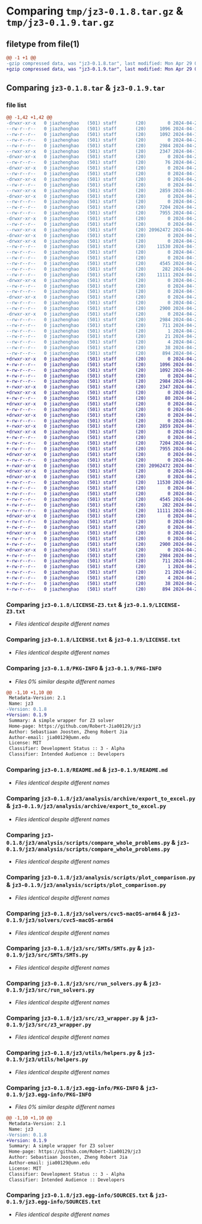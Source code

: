 # Comparing `tmp/jz3-0.1.8.tar.gz` & `tmp/jz3-0.1.9.tar.gz`

## filetype from file(1)

```diff
@@ -1 +1 @@
-gzip compressed data, was "jz3-0.1.8.tar", last modified: Mon Apr 29 05:36:08 2024, max compression
+gzip compressed data, was "jz3-0.1.9.tar", last modified: Mon Apr 29 05:37:58 2024, max compression
```

## Comparing `jz3-0.1.8.tar` & `jz3-0.1.9.tar`

### file list

```diff
@@ -1,42 +1,42 @@
-drwxr-xr-x   0 jiazhenghao   (501) staff       (20)        0 2024-04-29 05:36:08.363923 jz3-0.1.8/
--rw-r--r--   0 jiazhenghao   (501) staff       (20)     1096 2024-04-18 04:18:37.000000 jz3-0.1.8/LICENSE-Z3.txt
--rw-r--r--   0 jiazhenghao   (501) staff       (20)     1092 2024-04-18 04:24:33.000000 jz3-0.1.8/LICENSE.txt
--rw-r--r--   0 jiazhenghao   (501) staff       (20)        0 2024-04-28 05:30:26.000000 jz3-0.1.8/MANIFEST.in
--rw-r--r--   0 jiazhenghao   (501) staff       (20)     2984 2024-04-29 05:36:08.363510 jz3-0.1.8/PKG-INFO
--rwxr-xr-x   0 jiazhenghao   (501) staff       (20)     2347 2024-04-19 04:33:39.000000 jz3-0.1.8/README.md
-drwxr-xr-x   0 jiazhenghao   (501) staff       (20)        0 2024-04-29 05:36:08.333994 jz3-0.1.8/jz3/
--rw-r--r--   0 jiazhenghao   (501) staff       (20)       76 2024-04-28 23:38:27.000000 jz3-0.1.8/jz3/__init__.py
-drwxr-xr-x   0 jiazhenghao   (501) staff       (20)        0 2024-04-29 05:36:08.334939 jz3-0.1.8/jz3/analysis/
--rw-r--r--   0 jiazhenghao   (501) staff       (20)        0 2024-04-19 03:56:10.000000 jz3-0.1.8/jz3/analysis/__init__.py
-drwxr-xr-x   0 jiazhenghao   (501) staff       (20)        0 2024-04-29 05:36:08.335129 jz3-0.1.8/jz3/analysis/archive/
--rw-r--r--   0 jiazhenghao   (501) staff       (20)        0 2024-04-19 03:56:10.000000 jz3-0.1.8/jz3/analysis/archive/__init__.py
--rwxr-xr-x   0 jiazhenghao   (501) staff       (20)     2859 2024-04-19 01:59:02.000000 jz3-0.1.8/jz3/analysis/archive/export_to_excel.py
-drwxr-xr-x   0 jiazhenghao   (501) staff       (20)        0 2024-04-29 05:36:08.336335 jz3-0.1.8/jz3/analysis/scripts/
--rw-r--r--   0 jiazhenghao   (501) staff       (20)        0 2024-04-28 04:00:01.000000 jz3-0.1.8/jz3/analysis/scripts/__init__.py
--rw-r--r--   0 jiazhenghao   (501) staff       (20)     7204 2024-04-29 03:30:57.000000 jz3-0.1.8/jz3/analysis/scripts/compare_whole_problems.py
--rw-r--r--   0 jiazhenghao   (501) staff       (20)     7955 2024-04-28 04:25:24.000000 jz3-0.1.8/jz3/analysis/scripts/plot_comparison.py
-drwxr-xr-x   0 jiazhenghao   (501) staff       (20)        0 2024-04-29 05:36:08.336737 jz3-0.1.8/jz3/solvers/
--rw-r--r--   0 jiazhenghao   (501) staff       (20)        0 2024-04-18 02:04:14.000000 jz3-0.1.8/jz3/solvers/__init__.py
--rwxr-xr-x   0 jiazhenghao   (501) staff       (20) 20962472 2024-04-18 02:04:14.000000 jz3-0.1.8/jz3/solvers/cvc5-macOS-arm64
-drwxr-xr-x   0 jiazhenghao   (501) staff       (20)        0 2024-04-29 05:36:08.358243 jz3-0.1.8/jz3/src/
-drwxr-xr-x   0 jiazhenghao   (501) staff       (20)        0 2024-04-29 05:36:08.360969 jz3-0.1.8/jz3/src/SMTs/
--rw-r--r--   0 jiazhenghao   (501) staff       (20)    11530 2024-04-18 02:04:15.000000 jz3-0.1.8/jz3/src/SMTs/SMTs.py
--rw-r--r--   0 jiazhenghao   (501) staff       (20)        0 2024-04-19 03:56:15.000000 jz3-0.1.8/jz3/src/SMTs/__init__.py
--rw-r--r--   0 jiazhenghao   (501) staff       (20)        0 2024-04-19 03:56:15.000000 jz3-0.1.8/jz3/src/__init__.py
--rw-r--r--   0 jiazhenghao   (501) staff       (20)     4545 2024-04-28 23:56:27.000000 jz3-0.1.8/jz3/src/run_solvers.py
--rw-r--r--   0 jiazhenghao   (501) staff       (20)      282 2024-04-28 04:36:42.000000 jz3-0.1.8/jz3/src/z3_quick_start_guide.py
--rw-r--r--   0 jiazhenghao   (501) staff       (20)    11111 2024-04-29 03:24:04.000000 jz3-0.1.8/jz3/src/z3_wrapper.py
-drwxr-xr-x   0 jiazhenghao   (501) staff       (20)        0 2024-04-29 05:36:08.361525 jz3-0.1.8/jz3/tests/
--rw-r--r--   0 jiazhenghao   (501) staff       (20)        0 2024-04-18 02:08:12.000000 jz3-0.1.8/jz3/tests/__init__.py
--rw-r--r--   0 jiazhenghao   (501) staff       (20)        0 2024-04-18 02:08:20.000000 jz3-0.1.8/jz3/tests/test_solver.py
-drwxr-xr-x   0 jiazhenghao   (501) staff       (20)        0 2024-04-29 05:36:08.362433 jz3-0.1.8/jz3/utils/
--rw-r--r--   0 jiazhenghao   (501) staff       (20)        0 2024-04-28 07:53:53.000000 jz3-0.1.8/jz3/utils/__init__.py
--rw-r--r--   0 jiazhenghao   (501) staff       (20)     2900 2024-04-28 17:01:30.000000 jz3-0.1.8/jz3/utils/helpers.py
-drwxr-xr-x   0 jiazhenghao   (501) staff       (20)        0 2024-04-29 05:36:08.334819 jz3-0.1.8/jz3.egg-info/
--rw-r--r--   0 jiazhenghao   (501) staff       (20)     2984 2024-04-29 05:36:08.000000 jz3-0.1.8/jz3.egg-info/PKG-INFO
--rw-r--r--   0 jiazhenghao   (501) staff       (20)      711 2024-04-29 05:36:08.000000 jz3-0.1.8/jz3.egg-info/SOURCES.txt
--rw-r--r--   0 jiazhenghao   (501) staff       (20)        1 2024-04-29 05:36:08.000000 jz3-0.1.8/jz3.egg-info/dependency_links.txt
--rw-r--r--   0 jiazhenghao   (501) staff       (20)       21 2024-04-29 05:36:08.000000 jz3-0.1.8/jz3.egg-info/requires.txt
--rw-r--r--   0 jiazhenghao   (501) staff       (20)        4 2024-04-29 05:36:08.000000 jz3-0.1.8/jz3.egg-info/top_level.txt
--rw-r--r--   0 jiazhenghao   (501) staff       (20)       38 2024-04-29 05:36:08.364165 jz3-0.1.8/setup.cfg
--rw-r--r--   0 jiazhenghao   (501) staff       (20)      894 2024-04-29 05:36:07.000000 jz3-0.1.8/setup.py
+drwxr-xr-x   0 jiazhenghao   (501) staff       (20)        0 2024-04-29 05:37:58.906118 jz3-0.1.9/
+-rw-r--r--   0 jiazhenghao   (501) staff       (20)     1096 2024-04-18 04:18:37.000000 jz3-0.1.9/LICENSE-Z3.txt
+-rw-r--r--   0 jiazhenghao   (501) staff       (20)     1092 2024-04-18 04:24:33.000000 jz3-0.1.9/LICENSE.txt
+-rw-r--r--   0 jiazhenghao   (501) staff       (20)        0 2024-04-28 05:30:26.000000 jz3-0.1.9/MANIFEST.in
+-rw-r--r--   0 jiazhenghao   (501) staff       (20)     2984 2024-04-29 05:37:58.905981 jz3-0.1.9/PKG-INFO
+-rwxr-xr-x   0 jiazhenghao   (501) staff       (20)     2347 2024-04-19 04:33:39.000000 jz3-0.1.9/README.md
+drwxr-xr-x   0 jiazhenghao   (501) staff       (20)        0 2024-04-29 05:37:58.883710 jz3-0.1.9/jz3/
+-rw-r--r--   0 jiazhenghao   (501) staff       (20)       80 2024-04-29 05:37:40.000000 jz3-0.1.9/jz3/__init__.py
+drwxr-xr-x   0 jiazhenghao   (501) staff       (20)        0 2024-04-29 05:37:58.886541 jz3-0.1.9/jz3/analysis/
+-rw-r--r--   0 jiazhenghao   (501) staff       (20)        0 2024-04-19 03:56:10.000000 jz3-0.1.9/jz3/analysis/__init__.py
+drwxr-xr-x   0 jiazhenghao   (501) staff       (20)        0 2024-04-29 05:37:58.887040 jz3-0.1.9/jz3/analysis/archive/
+-rw-r--r--   0 jiazhenghao   (501) staff       (20)        0 2024-04-19 03:56:10.000000 jz3-0.1.9/jz3/analysis/archive/__init__.py
+-rwxr-xr-x   0 jiazhenghao   (501) staff       (20)     2859 2024-04-19 01:59:02.000000 jz3-0.1.9/jz3/analysis/archive/export_to_excel.py
+drwxr-xr-x   0 jiazhenghao   (501) staff       (20)        0 2024-04-29 05:37:58.887980 jz3-0.1.9/jz3/analysis/scripts/
+-rw-r--r--   0 jiazhenghao   (501) staff       (20)        0 2024-04-28 04:00:01.000000 jz3-0.1.9/jz3/analysis/scripts/__init__.py
+-rw-r--r--   0 jiazhenghao   (501) staff       (20)     7204 2024-04-29 03:30:57.000000 jz3-0.1.9/jz3/analysis/scripts/compare_whole_problems.py
+-rw-r--r--   0 jiazhenghao   (501) staff       (20)     7955 2024-04-28 04:25:24.000000 jz3-0.1.9/jz3/analysis/scripts/plot_comparison.py
+drwxr-xr-x   0 jiazhenghao   (501) staff       (20)        0 2024-04-29 05:37:58.888457 jz3-0.1.9/jz3/solvers/
+-rw-r--r--   0 jiazhenghao   (501) staff       (20)        0 2024-04-18 02:04:14.000000 jz3-0.1.9/jz3/solvers/__init__.py
+-rwxr-xr-x   0 jiazhenghao   (501) staff       (20) 20962472 2024-04-18 02:04:14.000000 jz3-0.1.9/jz3/solvers/cvc5-macOS-arm64
+drwxr-xr-x   0 jiazhenghao   (501) staff       (20)        0 2024-04-29 05:37:58.904115 jz3-0.1.9/jz3/src/
+drwxr-xr-x   0 jiazhenghao   (501) staff       (20)        0 2024-04-29 05:37:58.904738 jz3-0.1.9/jz3/src/SMTs/
+-rw-r--r--   0 jiazhenghao   (501) staff       (20)    11530 2024-04-18 02:04:15.000000 jz3-0.1.9/jz3/src/SMTs/SMTs.py
+-rw-r--r--   0 jiazhenghao   (501) staff       (20)        0 2024-04-19 03:56:15.000000 jz3-0.1.9/jz3/src/SMTs/__init__.py
+-rw-r--r--   0 jiazhenghao   (501) staff       (20)        0 2024-04-19 03:56:15.000000 jz3-0.1.9/jz3/src/__init__.py
+-rw-r--r--   0 jiazhenghao   (501) staff       (20)     4545 2024-04-28 23:56:27.000000 jz3-0.1.9/jz3/src/run_solvers.py
+-rw-r--r--   0 jiazhenghao   (501) staff       (20)      282 2024-04-28 04:36:42.000000 jz3-0.1.9/jz3/src/z3_quick_start_guide.py
+-rw-r--r--   0 jiazhenghao   (501) staff       (20)    11111 2024-04-29 03:24:04.000000 jz3-0.1.9/jz3/src/z3_wrapper.py
+drwxr-xr-x   0 jiazhenghao   (501) staff       (20)        0 2024-04-29 05:37:58.904950 jz3-0.1.9/jz3/tests/
+-rw-r--r--   0 jiazhenghao   (501) staff       (20)        0 2024-04-18 02:08:12.000000 jz3-0.1.9/jz3/tests/__init__.py
+-rw-r--r--   0 jiazhenghao   (501) staff       (20)        0 2024-04-18 02:08:20.000000 jz3-0.1.9/jz3/tests/test_solver.py
+drwxr-xr-x   0 jiazhenghao   (501) staff       (20)        0 2024-04-29 05:37:58.905145 jz3-0.1.9/jz3/utils/
+-rw-r--r--   0 jiazhenghao   (501) staff       (20)        0 2024-04-28 07:53:53.000000 jz3-0.1.9/jz3/utils/__init__.py
+-rw-r--r--   0 jiazhenghao   (501) staff       (20)     2900 2024-04-28 17:01:30.000000 jz3-0.1.9/jz3/utils/helpers.py
+drwxr-xr-x   0 jiazhenghao   (501) staff       (20)        0 2024-04-29 05:37:58.886242 jz3-0.1.9/jz3.egg-info/
+-rw-r--r--   0 jiazhenghao   (501) staff       (20)     2984 2024-04-29 05:37:58.000000 jz3-0.1.9/jz3.egg-info/PKG-INFO
+-rw-r--r--   0 jiazhenghao   (501) staff       (20)      711 2024-04-29 05:37:58.000000 jz3-0.1.9/jz3.egg-info/SOURCES.txt
+-rw-r--r--   0 jiazhenghao   (501) staff       (20)        1 2024-04-29 05:37:58.000000 jz3-0.1.9/jz3.egg-info/dependency_links.txt
+-rw-r--r--   0 jiazhenghao   (501) staff       (20)       21 2024-04-29 05:37:58.000000 jz3-0.1.9/jz3.egg-info/requires.txt
+-rw-r--r--   0 jiazhenghao   (501) staff       (20)        4 2024-04-29 05:37:58.000000 jz3-0.1.9/jz3.egg-info/top_level.txt
+-rw-r--r--   0 jiazhenghao   (501) staff       (20)       38 2024-04-29 05:37:58.906170 jz3-0.1.9/setup.cfg
+-rw-r--r--   0 jiazhenghao   (501) staff       (20)      894 2024-04-29 05:37:56.000000 jz3-0.1.9/setup.py
```

### Comparing `jz3-0.1.8/LICENSE-Z3.txt` & `jz3-0.1.9/LICENSE-Z3.txt`

 * *Files identical despite different names*

### Comparing `jz3-0.1.8/LICENSE.txt` & `jz3-0.1.9/LICENSE.txt`

 * *Files identical despite different names*

### Comparing `jz3-0.1.8/PKG-INFO` & `jz3-0.1.9/PKG-INFO`

 * *Files 0% similar despite different names*

```diff
@@ -1,10 +1,10 @@
 Metadata-Version: 2.1
 Name: jz3
-Version: 0.1.8
+Version: 0.1.9
 Summary: A simple wrapper for Z3 solver
 Home-page: https://github.com/Robert-Jia00129/jz3
 Author: Sebastiaan Joosten, Zheng Robert Jia
 Author-email: jia00129@umn.edu
 License: MIT
 Classifier: Development Status :: 3 - Alpha
 Classifier: Intended Audience :: Developers
```

### Comparing `jz3-0.1.8/README.md` & `jz3-0.1.9/README.md`

 * *Files identical despite different names*

### Comparing `jz3-0.1.8/jz3/analysis/archive/export_to_excel.py` & `jz3-0.1.9/jz3/analysis/archive/export_to_excel.py`

 * *Files identical despite different names*

### Comparing `jz3-0.1.8/jz3/analysis/scripts/compare_whole_problems.py` & `jz3-0.1.9/jz3/analysis/scripts/compare_whole_problems.py`

 * *Files identical despite different names*

### Comparing `jz3-0.1.8/jz3/analysis/scripts/plot_comparison.py` & `jz3-0.1.9/jz3/analysis/scripts/plot_comparison.py`

 * *Files identical despite different names*

### Comparing `jz3-0.1.8/jz3/solvers/cvc5-macOS-arm64` & `jz3-0.1.9/jz3/solvers/cvc5-macOS-arm64`

 * *Files identical despite different names*

### Comparing `jz3-0.1.8/jz3/src/SMTs/SMTs.py` & `jz3-0.1.9/jz3/src/SMTs/SMTs.py`

 * *Files identical despite different names*

### Comparing `jz3-0.1.8/jz3/src/run_solvers.py` & `jz3-0.1.9/jz3/src/run_solvers.py`

 * *Files identical despite different names*

### Comparing `jz3-0.1.8/jz3/src/z3_wrapper.py` & `jz3-0.1.9/jz3/src/z3_wrapper.py`

 * *Files identical despite different names*

### Comparing `jz3-0.1.8/jz3/utils/helpers.py` & `jz3-0.1.9/jz3/utils/helpers.py`

 * *Files identical despite different names*

### Comparing `jz3-0.1.8/jz3.egg-info/PKG-INFO` & `jz3-0.1.9/jz3.egg-info/PKG-INFO`

 * *Files 0% similar despite different names*

```diff
@@ -1,10 +1,10 @@
 Metadata-Version: 2.1
 Name: jz3
-Version: 0.1.8
+Version: 0.1.9
 Summary: A simple wrapper for Z3 solver
 Home-page: https://github.com/Robert-Jia00129/jz3
 Author: Sebastiaan Joosten, Zheng Robert Jia
 Author-email: jia00129@umn.edu
 License: MIT
 Classifier: Development Status :: 3 - Alpha
 Classifier: Intended Audience :: Developers
```

### Comparing `jz3-0.1.8/jz3.egg-info/SOURCES.txt` & `jz3-0.1.9/jz3.egg-info/SOURCES.txt`

 * *Files identical despite different names*

